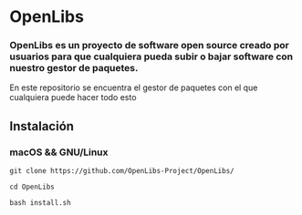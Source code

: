 # OpenLibs

### OpenLibs es un proyecto de software open source creado por usuarios para que cualquiera pueda subir o bajar software con nuestro gestor de paquetes.

En este repositorio se encuentra el gestor de paquetes con el que cualquiera puede hacer todo esto

## Instalación

### macOS && GNU/Linux

```git clone https://github.com/OpenLibs-Project/OpenLibs/```

```cd OpenLibs```

```bash install.sh```
